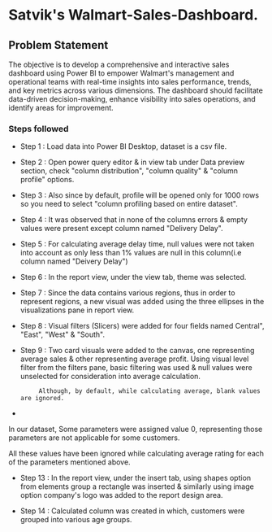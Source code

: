 # Satvik's Walmart-Sales-Dashboard.

## Problem Statement

The objective is to develop a comprehensive and interactive sales dashboard using Power BI to empower Walmart's management and operational teams with real-time insights into sales performance, trends, and key metrics across various dimensions. The dashboard should facilitate data-driven decision-making, enhance visibility into sales operations, and identify areas for improvement.


### Steps followed 

- Step 1 : Load data into Power BI Desktop, dataset is a csv file.
- Step 2 : Open power query editor & in view tab under Data preview section, check "column distribution", "column quality" & "column profile" options.
- Step 3 : Also since by default, profile will be opened only for 1000 rows so you need to select "column profiling based on entire dataset".
- Step 4 : It was observed that in none of the columns errors & empty values were present except column named "Delivery Delay".
- Step 5 : For calculating average delay time, null values were not taken into account as only less than 1% values are null in this column(i.e column named "Deivery Delay") 
- Step 6 : In the report view, under the view tab, theme was selected.
- Step 7 : Since the data contains various regions, thus in order to represent regions, a new visual was added using the three ellipses in the visualizations pane in report view. 
- Step 8 : Visual filters (Slicers) were added for four fields named Central", "East", "West" & "South".
- Step 9 : Two card visuals were added to the canvas, one representing average sales  & other representing average profit.
           Using visual level filter from the filters pane, basic filtering was used & null values were unselected for consideration into average calculation.
           
           Although, by default, while calculating average, blank values are ignored.
- 

  
In our dataset, Some parameters were assigned value 0, representing those parameters are not applicable for some customers.

All these values have been ignored while calculating average rating for each of the parameters mentioned above.

- Step 13 : In the report view, under the insert tab, using shapes option from elements group a rectangle was inserted & similarly using image option company's logo was added to the report design area. 

- Step 14 : Calculated column was created in which, customers were grouped into various age groups.


        
